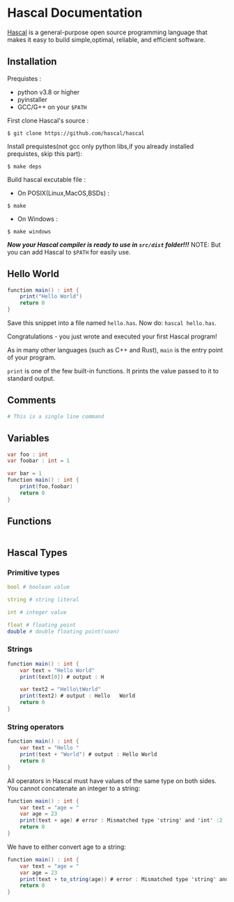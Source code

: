 # Hascal Documentation

[Hascal](https://hascal.github.io) is a general-purpose open source programming language that makes it easy to build simple,optimal, reliable, and efficient software. 

## Installation
Prequistes :
- python v3.8 or higher
- pyinstaller 
- GCC/G++ on your `$PATH`

First clone Hascal's source :
```
$ git clone https://github.com/hascal/hascal
```

Install prequistes(not gcc only python libs,if you already installed prequistes, skip this part):
```
$ make deps
```

Build hascal excutable file :
  - On POSIX(Linux,MacOS,BSDs) :
  ```
  $ make
  ```
  - On Windows :
  ```
  $ make windows
  ```

***Now your Hascal compiler is ready to use in `src/dist` folder!!!***
NOTE: But you can add Hascal to `$PATH` for easily use.

## Hello World
```c#
function main() : int {
    print("Hello World")
    return 0
}
```
Save this snippet into a file named `hello.has`. Now do: `hascal hello.has`.

Congratulations - you just wrote and executed your first Hascal program!

As in many other languages (such as C++ and Rust), `main` is the entry point of your program.

`print` is one of the few built-in functions. It prints the value passed to it to standard output.

## Comments
```py
# This is a single line command
```

## Variables
```c#
var foo : int
var foobar : int = 1

var bar = 1
function main() : int {
    print(foo,foobar)
    return 0
}
```

## Functions
```c#

```

## Hascal Types

### Primitive types
```nim
bool # boolean value

string # string literal

int # integer value

float # floating point 
double # double floating point(soon)
```

### Strings
```c#
function main() : int {
    var text = "Hello World"
    print(text[0]) # output : H 

    var text2 = "Hello\tWorld"
    print(text2) # output : Hello   World
    return 0
}
```

### String operators
```c#
function main() : int {
    var text = "Hello "
    print(text + "World") # output : Hello World 
    return 0
}
```
All operators in Hascal must have values of the same type on both sides. You cannot concatenate an integer to a string:
```c#
function main() : int {
    var text = "age = "
    var age = 23
    print(text + age) # error : Mismatched type 'string' and 'int' :2 
    return 0
}
```
We have to either convert age to a string:
```c#
function main() : int {
    var text = "age = "
    var age = 23
    print(text + to_string(age)) # error : Mismatched type 'string' and 'int' :2 
    return 0
}
```